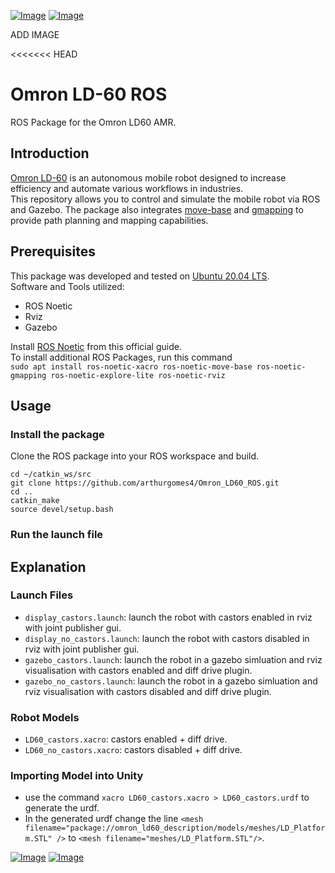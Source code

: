 [![Image](https://img.shields.io/badge/ROS-Noetic-purple.svg)](https://github.com/arthurgomes4)
[![Image](https://img.shields.io/badge/Gazebo-11.0.0-orange.svg)](https://github.com/arthurgomes4)

ADD IMAGE

<<<<<<< HEAD
# Omron LD-60 ROS  
ROS Package for the Omron LD60 AMR.  

## Introduction  
[Omron LD-60](https://industrial.omron.eu/en/products/ld-60-90) is an autonomous mobile robot designed to increase efficiency and automate various workflows in industries.  
This repository allows you to control and simulate the mobile robot via ROS and Gazebo. The package also integrates [move-base](http://wiki.ros.org/move_base) and [gmapping](http://wiki.ros.org/gmapping) to provide path planning and mapping capabilities.

## Prerequisites  
This package was developed and tested on [Ubuntu 20.04 LTS](https://releases.ubuntu.com/20.04/).  
Software and Tools utilized:  
* ROS Noetic  
* Rviz  
* Gazebo  

Install [ROS Noetic](http://wiki.ros.org/noetic/Installation/Ubuntu) from this official guide.  
To install additional ROS Packages, run this command  
`sudo apt install ros-noetic-xacro ros-noetic-move-base ros-noetic-gmapping ros-noetic-explore-lite ros-noetic-rviz`  


## Usage  

### Install the package  
Clone the ROS package into your ROS workspace and build.  
```
cd ~/catkin_ws/src  
git clone https://github.com/arthurgomes4/Omron_LD60_ROS.git  
cd ..  
catkin_make  
source devel/setup.bash        

```
### Run the launch file  

## Explanation  


### Launch Files
* `display_castors.launch`: launch the robot with castors enabled in rviz with joint publisher gui.
* `display_no_castors.launch`: launch the robot with castors disabled in rviz with joint publisher gui.
* `gazebo_castors.launch`: launch the robot in a gazebo simluation and rviz visualisation with castors enabled and diff drive plugin.
* `gazebo_no_castors.launch`: launch the robot in a gazebo simluation and rviz visualisation with castors disabled and diff drive plugin.

### Robot Models
* `LD60_castors.xacro`: castors enabled + diff drive.
* `LD60_no_castors.xacro`: castors disabled + diff drive.

### Importing Model into Unity
* use the command `xacro LD60_castors.xacro > LD60_castors.urdf` to generate the urdf.
* In the generated urdf change the line `<mesh filename="package://omron_ld60_description/models/meshes/LD_Platform.STL" />` to `<mesh filename="meshes/LD_Platform.STL"/>`.


[![Image](https://img.shields.io/badge/developed%20using-VSCode-green.svg)](https://code.visualstudio.com/)
[![Image](https://img.shields.io/badge/Developer-arthurgomes4-blue.svg)](https://github.com/arthurgomes4)
